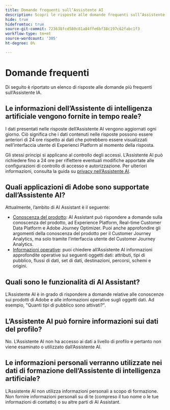 ```yaml
---
title: Domande frequenti sull’Assistente AI
description: Scopri le risposte alle domande frequenti sull’Assistente di intelligenza artificiale
hide: true
hidefromtoc: true
source-git-commit: 723638fcd580c81a84ffe6bf38c197c62fabc1f3
workflow-type: tm+mt
source-wordcount: '305'
ht-degree: 0%

---
```


# Domande frequenti

Di seguito è riportato un elenco di risposte alle domande più frequenti sull’Assistente IA.

## Le informazioni dell’Assistente di intelligenza artificiale vengono fornite in tempo reale?

I dati presentati nelle risposte dell’Assistente AI vengono aggiornati ogni giorno. Ciò significa che i dati contenuti nelle risposte possono essere anteriori di 24 ore rispetto ai dati che potrebbero essere visualizzati nell’interfaccia utente di Experienci Platform al momento della risposta.

Gli stessi principi si applicano al controllo degli accessi. L’Assistente AI può richiedere fino a 24 ore per riflettere eventuali modifiche apportate alle configurazioni di controllo di accesso e autorizzazione. Per ulteriori informazioni, consulta la guida su [privacy nell’Assistente AI](./privacy.md).

## Quali applicazioni di Adobe sono supportate dall’Assistente AI?

Attualmente, l’ambito di AI Assistant è il seguente:

* [Conoscenza del prodotto](./home.md#product-knowledge): AI Assistant può rispondere a domande sulla conoscenza del prodotto, ad Experience Platform, Real-time Customer Data Platform e Adobe Journey Optimizer. Puoi anche approfondire gli argomenti della conoscenza del prodotto per il Customer Journey Analytics, ma solo tramite l’interfaccia utente del Customer Journey Analytics.
* [Informazioni operative](./home.md#operational-insights): puoi chiedere all’Assistente AI informazioni approfondite operative sui seguenti oggetti dati: attributi, tipi di pubblico, flussi di dati, set di dati, destinazioni, percorsi, schemi e origini.

## Quali sono le funzionalità di AI Assistant?

L’Assistente AI è in grado di rispondere a domande relative alle conoscenze sui prodotti di Adobe e alle informazioni operative sugli oggetti dati. Ad esempio, &quot;Quanti tipi di pubblico sono attivati?&quot;.

## L’Assistente AI può fornire informazioni sui dati del profilo?

No. L’Assistente AI non ha accesso ai dati a livello di profilo e pertanto non viene esaminato o utilizzato dall’Assistente AI.

## Le informazioni personali verranno utilizzate nei dati di formazione dell’Assistente di intelligenza artificiale?

L’Assistente AI non utilizza informazioni personali a scopo di formazione. Non fornire informazioni personali su di te (compreso il tuo nome o le tue informazioni di contatto) o su altre parti di AI Assistant.